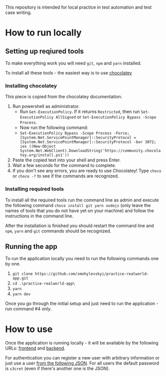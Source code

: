 
This repository is intended for local practice in test automation and test case writing.

# How to run locally
## Setting up reqiured tools
To make everything work you will need ```git```, ```npm``` and ```yarn``` installed.

To install all these tools - the easiest way is to use [chocolatey](https://chocolatey.org/install)

### Installing chocolatey
This piece is copied from the chocolatey documentation.
1. Run powershell as administrator.
    * Run ```Get-ExecutionPolicy```. If it returns ```Restricted```, then run ```Set-ExecutionPolicy AllSigned``` or ```Set-ExecutionPolicy Bypass -Scope Process```.
    * Now run the following command:
    * ```Set-ExecutionPolicy Bypass -Scope Process -Force; [System.Net.ServicePointManager]::SecurityProtocol = [System.Net.ServicePointManager]::SecurityProtocol -bor 3072; iex ((New-Object System.Net.WebClient).DownloadString('https://community.chocolatey.org/install.ps1'))```
2. Paste the copied text into your shell and press Enter.
3. Wait a few seconds for the command to complete.
4. If you don't see any errors, you are ready to use Chocolatey! Type ```choco``` or ```choco -?``` to see if the commands are recognized.

### Installing required tools
To install all the required tools run the command line as admin and execute the following command
```choco install git yarn nodejs``` (only leave the names of tools that you do not have yet on your machine)
and follow the instructions in the command line. 

After the installation is finished you should restart the command line and ```npm```, ```yarn``` and ```git``` commands should be recognized.

## Running the app
To run the application locally you need to run the following commands one by one. 

1. ```git clone https://github.com/smohylevskyi/practice-realworld-app.git``` 
2.  ```cd .\practice-realworld-app\```
3.  ```yarn```
4.  ```yarn dev```

Once you go through the initial setup and just need to run the application - run command #4 only.

# How to use
Once the application is running locally - it will be available by the following URLs:
[frontend](http://localhost:3000/) and [backend](http://localhost:3001/).

For authentication you can register a new user with arbitrary information or just use a user [from the following JSON](https://github.com/smohylevskyi/practice-realworld-app/blob/develop/data/database.json). 
For all users the default password is ```s3cret``` (even if there's another one is the JSON). 

